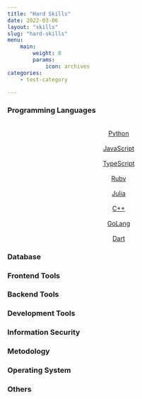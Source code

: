 ```yaml
---
title: "Hard Skills"
date: 2022-03-06
layout: "skills"
slug: "hard-skills"
menu:
    main:
        weight: 8
        params: 
            icon: archives
categories:
    - test-category

---
```


<div>
    <h3>
        Programming Languages
    </h3>
    <center>
        <a href="https://www.python.org/doc/" target=_blank>
            <br>
                Python
            </br>
        </a>
        <a href="https://developer.mozilla.org/pt-BR/docs/conflicting/Learn_web_development/Core/Scripting_785964b4c0711553d2bf3130baef052c6d78a03b4ce249eeb9d1ce2be1e3c308" target=_blank>
            <br>
                JavaScript
            </br>
        </a>
        <a href="https://www.typescriptlang.org/docs/handbook/typescript-in-5-minutes.html" target=_blank>
            <br>
                TypeScript
            </br>
        </a>
        <a href="https://www.ruby-lang.org/en/documentation/" target=_blank>
            <br>
                Ruby
            </br>
        </a>
        <a href="https://docs.julialang.org/en/v1/" target=_blank>
            <br>
                Julia
            </br>
        </a>
        <a href="https://www.bloodshed.net/Free-compilers-list" target=_blank>
            <br>
                C++
            </br>
        </a>
        <a href="https://go.dev/doc/" target=_blank>
            <br>
                GoLang
            </br>
        </a>
        <a href="https://dart.dev/overview" target=_blank>
            <br>
                Dart
            </br>
        </a>
    </center>
    <h3>
        Database
    </h3>
    <h3>
        Frontend Tools
    </h3>
    <h3>
        Backend Tools
    </h3>
    <h3>
        Development Tools
    </h3>
    <h3>
        Information Security
    </h3>
    <h3>
        Metodology
    </h3>
    <h3>
        Operating System
    </h3>
    <h3>
        Others
    </h3>
</div>
